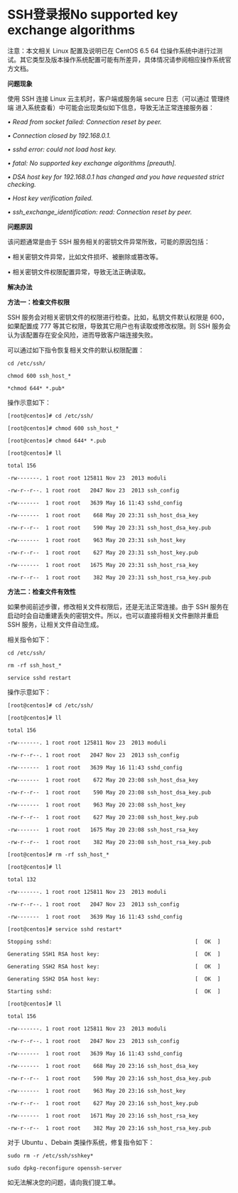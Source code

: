 # SSH登录报No supported key exchange algorithms




注意：本文相关 Linux 配置及说明已在 CentOS 6.5 64 位操作系统中进行过测试。其它类型及版本操作系统配置可能有所差异，具体情况请参阅相应操作系统官方文档。



**问题现象**


使用 SSH 连接 Linux 云主机时，客户端或服务端 secure 日志（可以通过 管理终端 进入系统查看）中可能会出现类似如下信息，导致无法正常连接服务器：

*• Read from socket failed: Connection reset by peer.*

*• Connection closed by 192.168.0.1.*

*• sshd error: could not load host key.*

*• fatal: No supported key exchange algorithms [preauth].*

*• DSA host key for 192.168.0.1 has changed and you have requested strict checking.*

*• Host key verification failed.*

*• ssh_exchange_identification: read: Connection reset by peer.*





**问题原因**

该问题通常是由于 SSH 服务相关的密钥文件异常所致，可能的原因包括：

• 相关密钥文件异常，比如文件损坏、被删除或篡改等。

• 相关密钥文件权限配置异常，导致无法正确读取。



**解决办法**

**方法一：检查文件权限**

SSH 服务会对相关密钥文件的权限进行检查。比如，私钥文件默认权限是 600，如果配置成 777 等其它权限，导致其它用户也有读取或修改权限。则 SSH 服务会认为该配置存在安全风险，进而导致客户端连接失败。

可以通过如下指令恢复相关文件的默认权限配置：

```Shell
cd /etc/ssh/

chmod 600 ssh_host_*

*chmod 644* *.pub*
```



操作示意如下：

```
[root@centos]# cd /etc/ssh/

[root@centos]# chmod 600 ssh_host_*

[root@centos]# chmod 644* *.pub

[root@centos]# ll

total 156

-rw-------. 1 root root 125811 Nov 23  2013 moduli

-rw-r--r--. 1 root root   2047 Nov 23  2013 ssh_config

-rw-------  1 root root   3639 May 16 11:43 sshd_config

-rw-------  1 root root    668 May 20 23:31 ssh_host_dsa_key

-rw-r--r--  1 root root    590 May 20 23:31 ssh_host_dsa_key.pub

-rw-------  1 root root    963 May 20 23:31 ssh_host_key

-rw-r--r--  1 root root    627 May 20 23:31 ssh_host_key.pub

-rw-------  1 root root   1675 May 20 23:31 ssh_host_rsa_key

-rw-r--r--  1 root root    382 May 20 23:31 ssh_host_rsa_key.pub
```




**方法二：检查文件有效性**

如果参阅前述步骤，修改相关文件权限后，还是无法正常连接。由于 SSH 服务在启动时会自动重建丢失的密钥文件。所以，也可以直接将相关文件删除并重启 SSH 服务，让相关文件自动生成。

相关指令如下：

```
cd /etc/ssh/

rm -rf ssh_host_*

service sshd restart
```



操作示意如下：

```
[root@centos]# cd /etc/ssh/

[root@centos]# ll

total 156

-rw-------. 1 root root 125811 Nov 23  2013 moduli

-rw-r--r--. 1 root root   2047 Nov 23  2013 ssh_config

-rw-------  1 root root   3639 May 16 11:43 sshd_config

-rw-------  1 root root    672 May 20 23:08 ssh_host_dsa_key

-rw-r--r--  1 root root    590 May 20 23:08 ssh_host_dsa_key.pub

-rw-------  1 root root    963 May 20 23:08 ssh_host_key

-rw-r--r--  1 root root    627 May 20 23:08 ssh_host_key.pub

-rw-------  1 root root   1675 May 20 23:08 ssh_host_rsa_key

-rw-r--r--  1 root root    382 May 20 23:08 ssh_host_rsa_key.pub

[root@centos]# rm -rf ssh_host_*

[root@centos]# ll

total 132

-rw-------. 1 root root 125811 Nov 23  2013 moduli

-rw-r--r--. 1 root root   2047 Nov 23  2013 ssh_config

-rw-------  1 root root   3639 May 16 11:43 sshd_config

[root@centos]# service sshd restart*

Stopping sshd:                                             [  OK  ]

Generating SSH1 RSA host key:                              [  OK  ]

Generating SSH2 RSA host key:                              [  OK  ]

Generating SSH2 DSA host key:                              [  OK  ]

Starting sshd:                                             [  OK  ]

[root@centos]# ll

total 156

-rw-------. 1 root root 125811 Nov 23  2013 moduli

-rw-r--r--. 1 root root   2047 Nov 23  2013 ssh_config

-rw-------  1 root root   3639 May 16 11:43 sshd_config

-rw-------  1 root root    668 May 20 23:16 ssh_host_dsa_key

-rw-r--r--  1 root root    590 May 20 23:16 ssh_host_dsa_key.pub

-rw-------  1 root root    963 May 20 23:16 ssh_host_key

-rw-r--r--  1 root root    627 May 20 23:16 ssh_host_key.pub

-rw-------  1 root root   1671 May 20 23:16 ssh_host_rsa_key

-rw-r--r--  1 root root    382 May 20 23:16 ssh_host_rsa_key.pub
```




对于 Ubuntu 、Debain 类操作系统，修复指令如下：

```
sudo rm -r /etc/ssh/sshkey*

sudo dpkg-reconfigure openssh-server
```


如无法解决您的问题，请向我们提工单。
